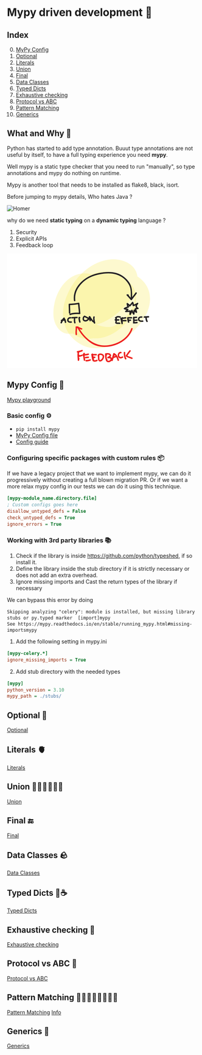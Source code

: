 # Mypy driven development 🐍

## Index

0. [MyPy Config](#mypy-config-🤖)
1. [Optional](#optional-🫥)
2. [Literals](#literals-🫀)
3. [Union](#union-🧑🏼‍🤝🏼‍🧑🏼)
4. [Final](#final-🔚)
5. [Data Classes](#data-classes-🪨)
6. [Typed Dicts](#typed-dicts-🐍☕)
7. [Exhaustive checking](#exhaustive-checking-🚓)
8. [Protocol vs ABC](#protocol-vs-abc-📝)
9. [Pattern Matching](#pattern-matching-👮🏼‍♀️🕵🏼🧑🏼‍🚀)
10. [Generics](#generics-🎁)

## What and Why 🤔

Python has started to add type annotation. Buuut type annotations are not useful by itself, to have a full typing experience you need **mypy**.

Well mypy is a static type checker that you need to run "manually", so type annotations and mypy do nothing on runtime.

Mypy is another tool that needs to be installed as flake8, black, isort.

Before jumping to mypy details, Who hates Java ?

![Homer](./assets/homer.gif)

why do we need **static typing** on a **dynamic typing** language ?

1. Security
2. Explicit APIs
3. Feedback loop

![Feedback loop](./assets/feedbackLoop.png)

## Mypy Config 🤖

[Mypy playground](https://mypy-play.net/?mypy=latest&python=3.10)

### Basic config ⚙️

- `pip install mypy`
- [MyPy Config file](./mypy.ini)
- [Config guide](https://mypy.readthedocs.io/en/stable/config_file.html)

### Configuring specific packages with custom rules 📦

If we have a legacy project that we want to implement mypy, we can do it
progressively without creating a full blown migration PR.
Or if we want a more relax mypy config in our tests we can do it using this technique.

```ini
[mypy-module_name.directory.file]
; Custom configs goes here
disallow_untyped_defs = False
check_untyped_defs = True
ignore_errors = True
```

### Working with 3rd party libraries 📚

1. Check if the library is inside https://github.com/python/typeshed, if so install it.
2. Define the library inside the stub directory if it is strictly necessary or does not add an extra overhead.
3. Ignore missing imports and Cast the return types of the library if necessary

We can bypass this error by doing

```
Skipping analyzing "celery": module is installed, but missing library stubs or py.typed marker  [import]mypy
See https://mypy.readthedocs.io/en/stable/running_mypy.html#missing-importsmypy
```

1. Add the following setting in mypy.ini

```ini
[mypy-celery.*]
ignore_missing_imports = True
```

2. Add stub directory with the needed types

```ini
[mypy]
python_version = 3.10
mypy_path = ./stubs/
```

## Optional 🫥

[Optional](./src/optional.py)

## Literals 🫀

[Literals](./src/literals.py)

## Union 🧑🏼‍🤝🏼‍🧑🏼

[Union](./src/union_type.py)

## Final 🔚

[Final](./src/final_type.py)

## Data Classes 🪨

[Data Classes](./src/dataclasses.py)

## Typed Dicts 🐍☕

[Typed Dicts](./src/typed_dicts.py)

## Exhaustive checking 🚓

[Exhaustive checking](./src/exhaustive_checking/__init__.py)

## Protocol vs ABC 📝

[Protocol vs ABC](./src/protocol_vs_abc.py)

## Pattern Matching 👮🏼‍♀️🕵🏼🧑🏼‍🚀

[Pattern Matching](./src/pattern_matching.py)
[Info](https://peps.python.org/pep-0636/#abstract)

## Generics 🎁

[Generics](./src/generics/__init__.py)

